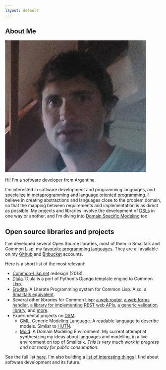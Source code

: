 ```yaml
---
layout: default
---
```


## About Me

<img class="profile-picture" src="face.png">

Hi! I'm a software developer from Argentina.

I'm interested in software development and programming languages, and specialize in [metaprogramming](https://en.wikipedia.org/wiki/Metaprogramming) and [language oriented programming](https://en.wikipedia.org/wiki/Language-oriented_programming). I believe in creating abstractions and languages close to the problem domain, so that the mapping between requirements and implementation is as direct as possible. My projects and libraries involve the development of [DSLs](https://en.wikipedia.org/wiki/Domain-specific_language) in one way or another, and I'm diving into [Domain Specific Modeling](https://en.wikipedia.org/wiki/Domain-specific_modeling) too.

## Open source libraries and projects

I've developed several Open Source libraries, most of them in Smalltalk and Common Lisp, my [favourite programming languages](/favourite). They are all available on my [Github](https://github.com/mmontone) and [Bitbucket](https://bitbucket.org/mmontone) accounts.

Here is a short list of the most relevant:

* [Common-Lisp.net](http://common-lisp.net) redesign (2018).
* [Djula](https://github.com/mmontone/djula). Djula is a port of Python's Django template engine to Common Lisp.
* [Erudite](https://github.com/mmontone/erudite). A Literate Programming system for Common Lisp. Also, a [Smalltalk equivalent](https://bitbucket.org/mmontone/cuis-smalltalk-erudite).
* Several other libraries for Common Lisp: [a web router](https://github.com/mmontone/easy-routes), [a web forms handler](https://github.com/mmontone/cl-forms), [a library for implementing REST web APIs](https://github.com/mmontone/rest-server), [a generic validation library](https://github.com/mmontone/clavier), and [more](https://github.com/mmontone?utf8=%E2%9C%93&tab=repositories&q=&type=&language=common+lisp). 
* Experimental projects on [DSM](https://en.wikipedia.org/wiki/Domain-specific_modeling):
   - [GML](https://bitbucket.org/mmontone/gml). Generic Modeling Language. A readable language to describe models. Similar to [HUTN](https://www.eclipse.org/epsilon/doc/hutn/).
   - [Mold](https://bitbucket.org/mmontone/mold). A Domain Modeling Environment. My current attempt at synthesizing my ideas about languages and modeling, in a live environment on top of Smalltalk. *This is very much work in progress and not ready for public consumption*.

See the full list [here](/software). 
I'm also building a [list of interesting things](/links) I find about software development and its future.
